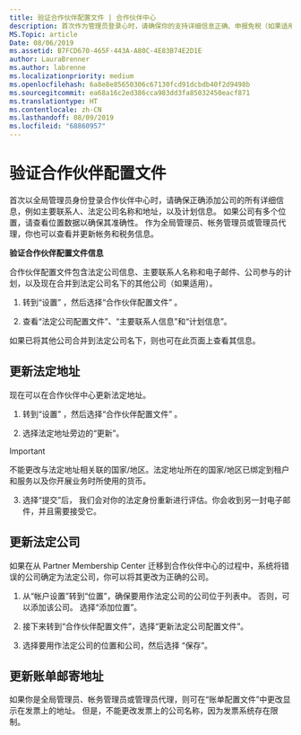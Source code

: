 ```yaml
---
title: 验证合作伙伴配置文件 | 合作伙伴中心
description: 首次作为管理员登录心时，请确保你的支持详细信息正确、申报免税（如果适用），并在配置文件中查看联系信息。
MS.Topic: article
Date: 08/06/2019
ms.assetid: B7FCD670-465F-443A-A80C-4E83B74E2D1E
author: LauraBrenner
ms.author: labrenne
ms.localizationpriority: medium
ms.openlocfilehash: 6a8e8e85650306c67130fcd91dcbdb40f2d9498b
ms.sourcegitcommit: ea68a16c2ed386cca983dd3fa85032450eacf871
ms.translationtype: HT
ms.contentlocale: zh-CN
ms.lasthandoff: 08/09/2019
ms.locfileid: "68860957"
---
```

# <a name="verify-your-partner-profile"></a>验证合作伙伴配置文件

首次以全局管理员身份登录合作伙伴中心时，请确保正确添加公司的所有详细信息，例如主要联系人、法定公司名称和地址，以及计划信息。 如果公司有多个位置，请查看位置数据以确保其准确性。 作为全局管理员、帐务管理员或管理员代理，你也可以查看并更新帐务和税务信息。 

**验证合作伙伴配置文件信息**

合作伙伴配置文件包含法定公司信息、主要联系人名称和电子邮件、公司参与的计划，以及现在合并到法定公司名下的其他公司（如果适用）。

1.  转到“设置”  ，然后选择“合作伙伴配置文件”  。

2.  查看“法定公司配置文件”、“主要联系人信息”和“计划信息”。   

如果已将其他公司合并到法定公司名下，则也可在此页面上查看其信息。

## <a name="update-your-legal-address"></a>更新法定地址

现在可以在合作伙伴中心更新法定地址。

1. 转到“设置”  ，然后选择“合作伙伴配置文件”  。 

2. 选择法定地址旁边的“更新”。  

>[!Important]
>不能更改与法定地址相关联的国家/地区。法定地址所在的国家/地区已绑定到租户和服务以及你开展业务时所使用的货币。 

3. 选择“提交”后，  我们会对你的法定身份重新进行评估。你会收到另一封电子邮件，并且需要接受它。

## <a name="update-legal-business"></a>更新法定公司

如果在从 Partner Membership Center 迁移到合作伙伴中心的过程中，系统将错误的公司确定为法定公司，你可以将其更改为正确的公司。

1. 从“帐户设置”转到“位置”，确保要用作法定公司的公司位于列表中。   否则，可以添加该公司。 选择“添加位置”。 

2.  接下来转到“合作伙伴配置文件”，选择“更新法定公司配置文件”。  

3.  选择要用作法定公司的位置和公司，然后选择  “保存”。

## <a name="update-your-billing-address"></a>更新账单邮寄地址

如果你是全局管理员、帐务管理员或管理员代理，则可在“账单配置文件”中更改显示在发票上的地址。  但是，不能更改发票上的公司名称，因为发票系统存在限制。

 


